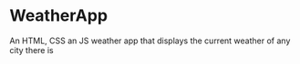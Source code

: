 # WeatherApp
An HTML, CSS an JS  weather app that displays the current weather of any city there is
